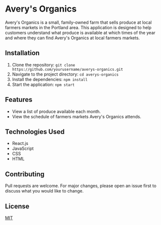 # Avery's Organics

Avery's Organics is a small, family-owned farm that sells produce at local farmers markets in the Portland area. This application is designed to help customers understand what produce is available at which times of the year and where they can find Avery's Organics at local farmers markets.

## Installation

1. Clone the repository: `git clone https://github.com/yourusername/averys-organics.git`
2. Navigate to the project directory: `cd averys-organics`
3. Install the dependencies: `npm install`
4. Start the application: `npm start`

## Features

- View a list of produce available each month.
- View the schedule of farmers markets Avery's Organics attends.

## Technologies Used

- React.js
- JavaScript
- CSS
- HTML

## Contributing

Pull requests are welcome. For major changes, please open an issue first to discuss what you would like to change.

## License

[MIT](https://choosealicense.com/licenses/mit/)
